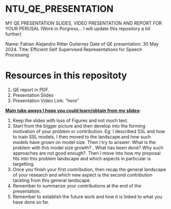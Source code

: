 # NTU_QE_PRESENTATION
MY QE PRESENTATION SLIDES, VIDEO PRESENTATION AND REPORT FOR YOUR PERUSAL (Work in Porgress... I will update this repository a bit further)

Name: Fabian Alejandro Ritter Gutierrez
Date of QE presentation: 30 May 2024.
Title: Efficient Self Supervised Representations for Speech Processing

# Resources in this repositoty

1) QE report in PDF.
2) Presentation Slides
3) Presentation Video Link: "here"

**<u>Main take aways I hope you could learn/obtain from my slides</u>:**

1) Keep the slides with loss of Figures and not much text.
2) Start from the bigger picture and then develop into the forming motivation of your problem or contribution. Eg: I described SSL and how to train SSL models, I then moved to the landscape and how such models have grown on model size. Then I try to answer: What is the problem with this model size growth? , What has been done? Why such approaches are not good enough?. Then I move into how my proposal fits into this problem landscape and which aspects in particular is targetting.
3) Once you finish your first contribution, then recap the general landscape of your research and which new aspect is the second contribution tackling from this general landscape.
4) Remember to summarize your contributions at the end of the presentation.
5) Remember to establish the future work and how it is linked to what you have done so far.


